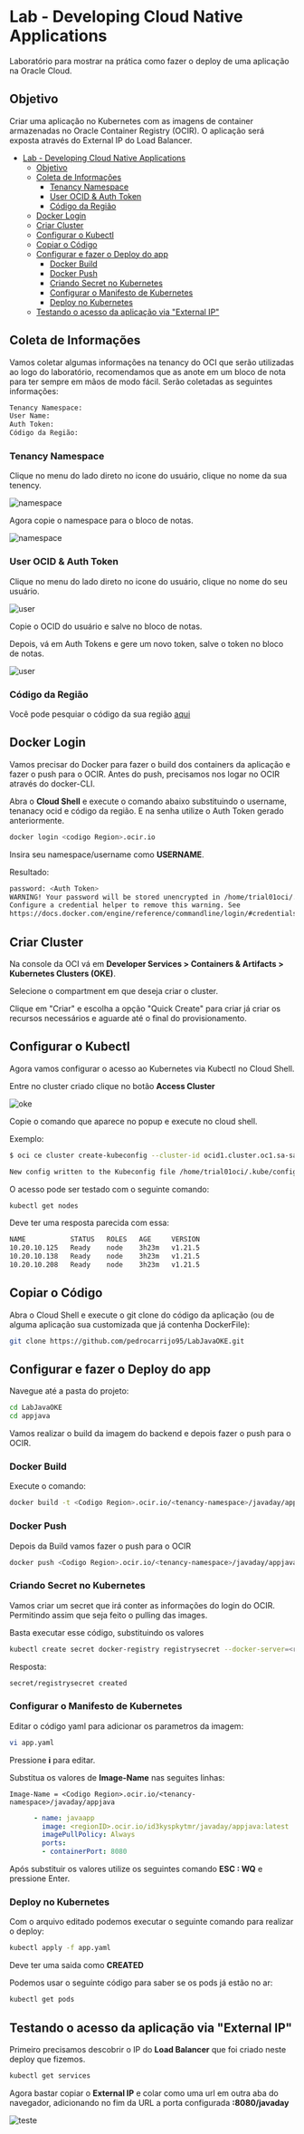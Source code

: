 # Lab - Developing Cloud Native Applications

Laboratório para mostrar na prática como fazer o deploy de uma aplicação na Oracle Cloud.

## Objetivo

Criar uma aplicação no Kubernetes com as imagens de container armazenadas no Oracle Container Registry (OCIR). O aplicação será exposta através do External IP do Load Balancer.

- [Lab - Developing Cloud Native Applications](#lab---developing-cloud-native-applications)
  - [Objetivo](#objetivo)
  - [Coleta de Informações](#coleta-de-informações)
    - [Tenancy Namespace](#tenancy-namespace)
    - [User OCID \& Auth Token](#user-ocid--auth-token)
    - [Código da Região](#código-da-região)
  - [Docker Login](#docker-login)
  - [Criar Cluster](#criar-cluster)
  - [Configurar o Kubectl](#configurar-o-kubectl)
  - [Copiar o Código](#copiar-o-código)
  - [Configurar e fazer o Deploy do app](#configurar-e-fazer-o-deploy-do-app)
    - [Docker Build](#docker-build)
    - [Docker Push](#docker-push)
    - [Criando Secret no Kubernetes](#criando-secret-no-kubernetes)
    - [Configurar o Manifesto de Kubernetes](#configurar-o-manifesto-de-kubernetes)
    - [Deploy no Kubernetes](#deploy-no-kubernetes)
  - [Testando o acesso da aplicação via "External IP"](#testando-o-acesso-da-aplicação-via-external-ip)

## Coleta de Informações

Vamos coletar algumas informações na tenancy do OCI que serão utilizadas ao logo do laboratório, recomendamos que as anote em um bloco de nota para ter sempre em mãos de modo fácil. Serão coletadas as seguintes informações:

```bash
Tenancy Namespace:
User Name:
Auth Token:
Código da Região:
```

### Tenancy Namespace

Clique no menu do lado direto no icone do usuário, clique no nome da sua tenency.

![namespace](images/namespace1.png)

Agora copie o namespace para o bloco de notas.

![namespace](images/namespace2.png)

### User OCID & Auth Token

Clique no menu do lado direto no icone do usuário, clique no nome do seu usuário.

![user](images/user1.png)

Copie o OCID do usuário e salve no bloco de notas.

Depois, vá em Auth Tokens e gere um novo token, salve o token no bloco de notas.

![user](images/user2.png)

### Código da Região

Você pode pesquiar o código da sua região [aqui](https://docs.oracle.com/en-us/iaas/Content/Registry/Concepts/registryprerequisites.htm#regional-availability)

## Docker Login

Vamos precisar do Docker para fazer o build dos containers da aplicação e fazer o push para o OCIR. Antes do push, precisamos nos logar no OCIR através do docker-CLI.

Abra o **Cloud Shell** e execute o comando abaixo substituindo o username, tenanacy ocid e código da região. E na senha utilize o Auth Token gerado anteriormente.

```bash
docker login <codigo Region>.ocir.io
```
Insira seu namespace/username como **USERNAME**.

Resultado:

```bash
password: <Auth Token>
WARNING! Your password will be stored unencrypted in /home/trial01oci/.docker/config.json.
Configure a credential helper to remove this warning. See
https://docs.docker.com/engine/reference/commandline/login/#credentials-store
```

## Criar Cluster

Na console da OCI vá em **Developer Services > Containers & Artifacts > Kubernetes Clusters (OKE)**.

Selecione o compartment em que deseja criar o cluster.

Clique em "Criar" e escolha a opção "Quick Create" para criar já criar os recursos necessários e aguarde até o final do provisionamento.

## Configurar o Kubectl

Agora vamos configurar o acesso ao Kubernetes via Kubectl no Cloud Shell.

Entre no cluster criado clique no botão **Access Cluster**

![oke](images/oke1.png)

Copie o comando que aparece no popup e execute no cloud shell.

Exemplo:

```bash
$ oci ce cluster create-kubeconfig --cluster-id ocid1.cluster.oc1.sa-saopaulo-1.aaaaaaaan2pf --file $HOME/.kube/config --region sa-saopaulo-1 --token-version 2.0.0  --kube-endpoint PUBLIC_ENDPOINT

New config written to the Kubeconfig file /home/trial01oci/.kube/config

```

O acesso pode ser testado com o seguinte comando:

```bash
kubectl get nodes
```

Deve ter uma resposta parecida com essa:

```bash
NAME           STATUS   ROLES   AGE     VERSION
10.20.10.125   Ready    node    3h23m   v1.21.5
10.20.10.138   Ready    node    3h23m   v1.21.5
10.20.10.208   Ready    node    3h23m   v1.21.5
```

## Copiar o Código

Abra o Cloud Shell e execute o git clone do código da aplicação (ou de alguma aplicação sua customizada que já contenha DockerFile):

```bash
git clone https://github.com/pedrocarrijo95/LabJavaOKE.git
```

## Configurar e fazer o Deploy do app

Navegue até a pasta do projeto:

```bash
cd LabJavaOKE
cd appjava 
```

Vamos realizar o build da imagem do backend e depois fazer o push para o OCIR.

### Docker Build

Execute o comando:

```bash
docker build -t <Codigo Region>.ocir.io/<tenancy-namespace>/javaday/appjava .
```

### Docker Push

Depois da Build vamos fazer o push para o OCIR

```bash
docker push <Codigo Region>.ocir.io/<tenancy-namespace>/javaday/appjava
```

### Criando Secret no Kubernetes

Vamos criar um secret que irá conter as informações do login do OCIR. Permitindo assim que seja feito o pulling das images.

Basta executar esse código, substituindo os valores

```bash
kubectl create secret docker-registry registrysecret --docker-server=<region-key>.ocir.io --docker-username='<tenancy-namespace>/oracleidentitycloudservice/<oci-username(email)>' --docker-password='<oci-auth-token>' --docker-email='<email-address>'
````

Resposta:

```bash
secret/registrysecret created
```

### Configurar o Manifesto de Kubernetes

Editar o código yaml para adicionar os parametros da imagem:

```bash
vi app.yaml
```

Pressione **i** para editar.

Substitua os valores de **Image-Name** nas seguites linhas:

```note
Image-Name = <Codigo Region>.ocir.io/<tenancy-namespace>/javaday/appjava
```

```yaml
      - name: javaapp
        image: <regionID>.ocir.io/id3kyspkytmr/javaday/appjava:latest
        imagePullPolicy: Always
        ports:
        - containerPort: 8080
```

Após substituir os valores utilize os seguintes comando **ESC : WQ** e pressione Enter.

### Deploy no Kubernetes

Com o arquivo editado podemos executar o seguinte comando para realizar o deploy:

```bash
kubectl apply -f app.yaml
```

Deve ter uma saida como **CREATED**

Podemos usar o seguinte código para saber se os pods já estão no ar:

```bash
kubectl get pods
```


## Testando o acesso da aplicação via "External IP"

Primeiro precisamos descobrir o IP do **Load Balancer** que foi criado neste deploy que fizemos.

```bash
kubectl get services
```

Agora bastar copiar o **External IP** e colar como uma url em outra aba do navegador, adicionando no fim da URL a porta configurada **:8080/javaday**

![teste](images/teste.png)
